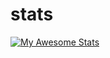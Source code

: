 # stats

[![My Awesome Stats](https://awesome-github-stats.azurewebsites.net/user-stats/kashif-nawaz)](https://git.io/awesome-stats-card)
